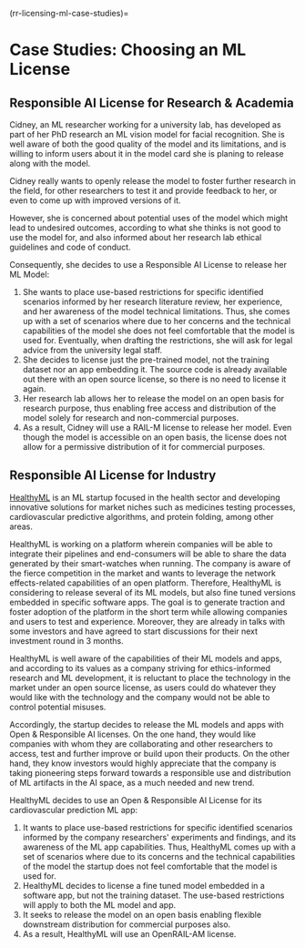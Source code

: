 (rr-licensing-ml-case-studies)=

# Case Studies: Choosing an ML License 

## Responsible AI License for Research & Academia

Cidney, an ML researcher working for a university lab, has developed as part of her PhD research an ML vision model for facial recognition. She is well aware of both the good quality of the model and its limitations, and is willing to inform users about it in the model card she is planing to release along with the model. 

Cidney really wants to openly release the model to foster further research in the field, for other researchers to test it and provide feedback to her, or even to come up with improved versions of it. 

However, she is concerned about potential uses of the model which might lead to undesired outcomes, according to what she thinks is not good to use the model for, and also informed about her research lab ethical guidelines and code of conduct. 

Consequently, she decides to use a Responsible AI License to release her ML Model: 
1. She wants to place use-based restrictions for specific identified scenarios informed by her research literature review, her experience, and her awareness of the model technical limitations. Thus, she comes up with a set of scenarios where due to her concerns and the technical capabilities of the model she does not feel comfortable that the model is used for. Eventually, when drafting the restrictions, she will ask for legal advice from the university legal staff.
2. She decides to license just the pre-trained model, not the training dataset nor an app embedding it. The source code is already available out there with an open source license, so there is no need to license it again.
3. Her research lab allows her to release the model on an open basis for research purpose, thus enabling free access and distribution of the model solely for research and non-commercial purposes.
4. As a result, Cidney will use a RAIL-M license to release her model. Even though the model is accessible on an open basis, the license does not allow for a permissive distribution of it for commercial purposes. 


## Responsible AI License for Industry

[HealthyML](https://healthyml.org/) is an ML startup focused in the health sector and developing innovative solutions for market niches such as medicines testing processes, cardiovascular predictive algorithms, and protein folding, among other areas. 

HealthyML is working on a platform wherein companies will be able to integrate their pipelines and end-consumers will be able to share the data generated by their smart-watches when running. The company is aware of the fierce competition in the market and wants to leverage the network effects-related capabilities of an open platform. Therefore, HealthyML is considering to release several of its ML models, but also fine tuned versions embedded in specific software apps. The goal is to generate traction and foster adoption of the platform in the short term while allowing companies and users to test and experience. Moreover, they are already in talks with some investors and have agreed to start discussions for their next investment round in 3 months. 

HealthyML is well aware of the capabilities of their ML models and apps, and according to its values as a company striving for ethics-informed research and ML development, it is reluctant to place the technology in the market under an open source license, as users could do whatever they would like with the technology and the company would not be able to control potential misuses.

Accordingly, the startup decides to release the ML models and apps with Open & Responsible AI licenses. On the one hand, they would like companies with whom they are collaborating and other researchers to access, test and further improve or build upon their products. On the other hand, they know investors would highly appreciate that the company is taking pioneering steps forward towards a responsible use and distribution of ML artifacts in the AI space, as a much needed and new trend.

HealthyML decides to use an Open & Responsible AI License for its cardiovascular prediction ML app:
1. It wants to place use-based restrictions for specific identified scenarios informed by the company researchers' experiments and findings, and its awareness of the ML app capabilities. Thus, HealthyML comes up with a set of scenarios where due to its concerns and the technical capabilities of the model the startup does not feel comfortable that the model is used for.
2. HealthyML decides to license a fine tuned model embedded in a software app, but not the training dataset. The use-based restrictions will apply to both the ML model and app.
3. It seeks to release the model on an open basis enabling flexible downstream distribution for commercial purposes also. 
4. As a result, HealthyML will use an OpenRAIL-AM license. 
